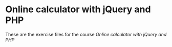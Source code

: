 # Online calculator with jQuery and PHP
These are the exercise files for the course *Online calculator with jQuery and PHP*
